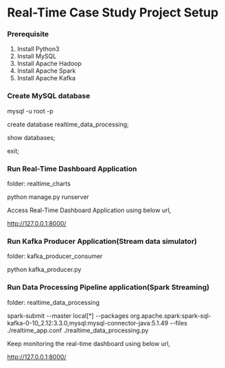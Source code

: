 # Real-Time Case Study Project Setup

### Prerequisite

1. Install Python3
2. Install MySQL
3. Install Apache Hadoop
4. Install Apache Spark
5. Install Apache Kafka



### Create MySQL database

mysql -u root -p

create database realtime_data_processing;

show databases;

exit;

### Run Real-Time Dashboard Application

folder: realtime_charts

python manage.py runserver

Access Real-Time Dashboard Application using below url,

http://127.0.0.1:8000/

### Run Kafka Producer Application(Stream data simulator)

folder: kafka_producer_consumer

python kafka_producer.py

### Run Data Processing Pipeline application(Spark Streaming)

folder: realtime_data_processing

spark-submit --master local[*] --packages org.apache.spark:spark-sql-kafka-0-10_2.12:3.3.0,mysql:mysql-connector-java:5.1.49 --files ./realtime_app.conf ./realtime_data_processing.py

Keep monitoring the real-time dashboard using below url,

http://127.0.0.1:8000/
